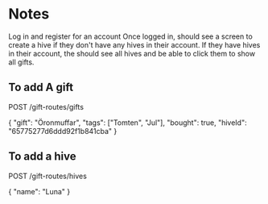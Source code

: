 # Notes 

Log in and register for an account
Once logged in, should see a screen to create a hive if they don't have any hives in their account.
If they have hives in their account, the should see all hives and be able to click them to show all gifts. 

## To add A gift
POST /gift-routes/gifts

{
    "gift": "Öronmuffar",
    "tags": ["Tomten", "Jul"],
    "bought": true,
    "hiveId": "65775277d6ddd92f1b841cba"
}

## To add a hive
POST /gift-routes/hives

{
    "name": "Luna"
}


